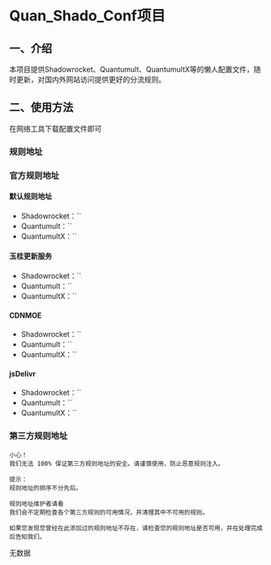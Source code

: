 # Quan_Shado_Conf项目
## 一、介绍
本项目提供Shadowrocket、Quantumult、QuantumultX等的懒人配置文件，随时更新，对国内外网站访问提供更好的分流规则。

## 二、使用方法
在网络工具下载配置文件即可

### 规则地址
### 官方规则地址
#### 默认规则地址
- Shadowrocket：``
- Quantumult：``
- QuantumultX：``

#### 玉桂更新服务
- Shadowrocket：``
- Quantumult：``
- QuantumultX：``

#### CDNMOE
- Shadowrocket：``
- Quantumult：``
- QuantumultX：``

#### jsDelivr
- Shadowrocket：``
- Quantumult：``
- QuantumultX：``

### 第三方规则地址
```
小心！
我们无法 100% 保证第三方规则地址的安全。请谨慎使用，防止恶意规则注入。
```

```
提示：
规则地址的排序不分先后。
```

```
规则地址维护者请看
我们会不定期检查各个第三方规则的可用情况，并清理其中不可用的规则。

如果您发现您曾经在此添加过的规则地址不存在，请检查您的规则地址是否可用，并在处理完成后告知我们。
```

无数据
